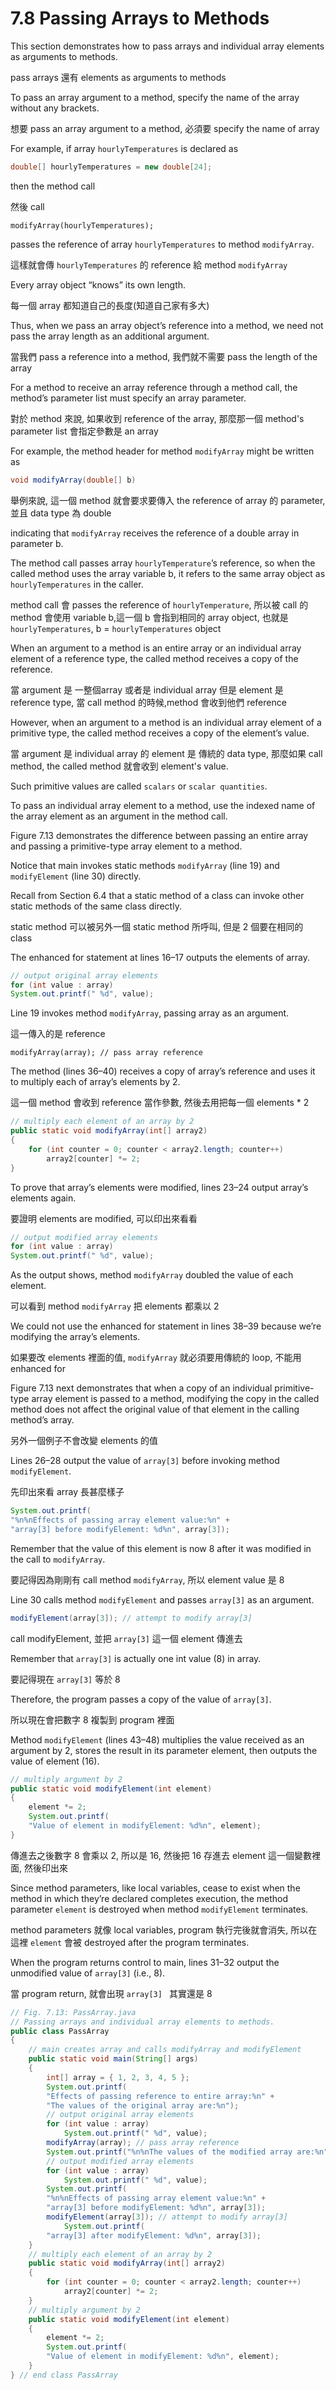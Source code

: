 # 7.8 Passing Arrays to Methods

This section demonstrates how to pass arrays and individual array elements as arguments
to methods. 

pass arrays 還有 elements as arguments to methods

To pass an array argument to a method, specify the name of the array without any brackets. 

想要 pass an array argument to a method, 必須要 specify the name of array

For example, if array ```hourlyTemperatures``` is declared as

```java
double[] hourlyTemperatures = new double[24];
```

then the method call

然後 call

```
modifyArray(hourlyTemperatures);
```

passes the reference of array ```hourlyTemperatures``` to method ```modifyArray```. 

這樣就會傳 ```hourlyTemperatures``` 的 reference 給 method ```modifyArray``` 

Every array object “knows” its own length. 

每一個 array 都知道自己的長度(知道自己家有多大)

Thus, when we pass an array object’s reference into a method, we need not pass the array length as an additional argument.

當我們 pass a reference into a method, 我們就不需要 pass the length of the array


For a method to receive an array reference through a method call, the method’s parameter list must specify an array parameter. 

對於 method 來說, 如果收到 reference of the array, 那麼那一個 method's parameter list 會指定參數是 an array 


For example, the method header for method ```modifyArray``` might be written as

```java
void modifyArray(double[] b)
```
舉例來說, 這一個 method 就會要求要傳入 the reference of array 的 parameter, 並且 data type 為 double

indicating that ```modifyArray``` receives the reference of a double array in parameter b. 



The method call passes array ```hourlyTemperature```’s reference, so when the called method uses
the array variable b, it refers to the same array object as ```hourlyTemperatures``` in the caller.

method call 會 passes the reference of ```hourlyTemperature```, 所以被 call 的 method 會使用 variable b,這一個 b 會指到相同的 array object, 也就是 ```hourlyTemperatures```, b = ```hourlyTemperatures``` object


When an argument to a method is an entire array or an individual array element of a reference type, the called method receives a copy of the reference. 

當 argument 是 一整個array 或者是 individual array 但是 element 是 reference type, 當 call method 的時候,method 會收到他們 reference

However, when an argument to a method is an individual array element of a primitive type, the called method receives a copy of the element’s value. 

當 argument 是 individual array 的 element 是 傳統的 data type, 那麼如果 call method, the called method 就會收到 element's value.

Such primitive values are called ```scalars``` or ```scalar quantities```. 

To pass an individual array element to a method, use the indexed name of the array element as an argument in the method call.


Figure 7.13 demonstrates the difference between passing an entire array and passing
a primitive-type array element to a method. 


Notice that main invokes static methods ```modifyArray``` (line 19) and ```modifyElement``` (line 30) directly. 


Recall from Section 6.4 that a static method of a class can invoke other static methods of the same class directly.

static method 可以被另外一個 static method 所呼叫, 但是 2 個要在相同的 class


The enhanced for statement at lines 16–17 outputs the elements of array. 

```java
// output original array elements
for (int value : array)
System.out.printf(" %d", value);
```

Line 19 invokes method ```modifyArray```, passing array as an argument. 

這一傳入的是 reference

```
modifyArray(array); // pass array reference
```


The method (lines 36–40) receives a copy of array’s reference and uses it to multiply each of array’s elements by 2. 

這一個 method 會收到 reference 當作參數, 然後去用把每一個 elements * 2

```java
// multiply each element of an array by 2
public static void modifyArray(int[] array2)
{
    for (int counter = 0; counter < array2.length; counter++)
        array2[counter] *= 2;
}
```

To prove that array’s elements were modified, lines 23–24 output array’s elements again. 

要證明 elements are modified, 可以印出來看看

```java
// output modified array elements
for (int value : array)
System.out.printf(" %d", value);
```


As the output shows, method ```modifyArray``` doubled the value of each element. 

可以看到 method ```modifyArray``` 把 elements 都乘以 2


We could not use the enhanced for statement in lines 38–39 because we’re modifying the array’s elements.

如果要改 elements 裡面的值, ```modifyArray``` 就必須要用傳統的 loop, 不能用 enhanced for


Figure 7.13 next demonstrates that when a copy of an individual primitive-type array
element is passed to a method, modifying the copy in the called method does not affect the
original value of that element in the calling method’s array. 

另外一個例子不會改變 elements 的值


Lines 26–28 output the value of ```array[3]``` before invoking method ```modifyElement```. 

先印出來看 array 長甚麼樣子

```java
System.out.printf(
"%n%nEffects of passing array element value:%n" +
"array[3] before modifyElement: %d%n", array[3]);
```

Remember that the value of this element is now 8 after it was modified in the call to ```modifyArray```. 

要記得因為剛剛有 call method ```modifyArray```, 所以 element value 是 8


Line 30 calls method ```modifyElement``` and passes ```array[3]``` as an argument. 

```java
modifyElement(array[3]); // attempt to modify array[3]
```

call modifyElement, 並把 ```array[3]``` 這一個 element 傳進去


Remember that ```array[3]``` is actually one int value (8) in array. 

要記得現在 ```array[3]``` 等於 8


Therefore, the program passes a copy of the value of ```array[3]```.

所以現在會把數字 8 複製到 program 裡面


Method ```modifyElement``` (lines 43–48) multiplies the value received as an argument by 2,
stores the result in its parameter element, then outputs the value of element (16). 

```java
// multiply argument by 2
public static void modifyElement(int element)
{
    element *= 2;
    System.out.printf(
    "Value of element in modifyElement: %d%n", element);
}
```
傳進去之後數字 8 會乘以 2, 所以是 16, 然後把 16 存進去 element 這一個變數裡面, 然後印出來



Since method parameters, like local variables, cease to exist when the method in which they’re
declared completes execution, the method parameter ```element``` is destroyed when method
```modifyElement``` terminates. 

method parameters 就像 local variables, program 執行完後就會消失, 所以在這裡 ```element``` 會被 destroyed after the program terminates.


When the program returns control to main, lines 31–32 output the unmodified value of ```array[3]``` (i.e., 8).

當 program return, 就會出現 ```array[3] ``` 其實還是 8


```java
// Fig. 7.13: PassArray.java
// Passing arrays and individual array elements to methods.
public class PassArray
{
    // main creates array and calls modifyArray and modifyElement
    public static void main(String[] args)
    {
        int[] array = { 1, 2, 3, 4, 5 };
        System.out.printf(
        "Effects of passing reference to entire array:%n" +
        "The values of the original array are:%n");
        // output original array elements
        for (int value : array)
            System.out.printf(" %d", value);
        modifyArray(array); // pass array reference
        System.out.printf("%n%nThe values of the modified array are:%n");
        // output modified array elements
        for (int value : array)
            System.out.printf(" %d", value);
        System.out.printf(
        "%n%nEffects of passing array element value:%n" +
        "array[3] before modifyElement: %d%n", array[3]);
        modifyElement(array[3]); // attempt to modify array[3]
            System.out.printf(
        "array[3] after modifyElement: %d%n", array[3]);
    }
    // multiply each element of an array by 2
    public static void modifyArray(int[] array2)
    {
        for (int counter = 0; counter < array2.length; counter++)
            array2[counter] *= 2;
    }
    // multiply argument by 2
    public static void modifyElement(int element)
    {
        element *= 2;
        System.out.printf(
        "Value of element in modifyElement: %d%n", element);
    }
} // end class PassArray
```